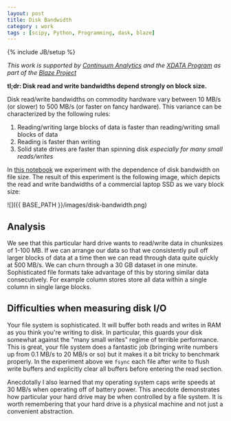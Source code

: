 ```yaml
---
layout: post
title: Disk Bandwidth
category : work
tags : [scipy, Python, Programming, dask, blaze]
---
```

{% include JB/setup %}

*This work is supported by [Continuum Analytics](http://continuum.io)
and the [XDATA Program](http://www.darpa.mil/program/XDATA)
as part of the [Blaze Project](http://blaze.pydata.org)*

**tl;dr: Disk read and write bandwidths depend strongly on block size.**

Disk read/write bandwidths on commodity hardware vary between 10 MB/s (or
slower) to 500 MB/s (or faster on fancy hardware).  This variance can be
characterized by the following rules:

1.  Reading/writing large blocks of data is faster than
    reading/writing small blocks of data
2.  Reading is faster than writing
3.  Solid state drives are faster than spinning disk *especially for
    many small reads/writes*

In [this notebook](https://gist.github.com/07bb67d99dc5d15341f9) we experiment
with the dependence of disk bandwidth on file size.  The result of this
experiment is the following image, which depicts the read and write bandwidths
of a commercial laptop SSD as we vary block size:

![]({{ BASE_PATH }}/images/disk-bandwidth.png)


Analysis
--------

We see that this particular hard drive wants to read/write data in chunksizes
of 1-100 MB.  If we can arrange our data so that we consistently pull off
larger blocks of data at a time then we can read through data quite quickly
at 500 MB/s.  We can churn through a 30 GB dataset in one minute.
Sophisticated file formats take advantage of this by storing similar data
consecutively.  For example column stores store all data within a single column
in single large blocks.


Difficulties when measuring disk I/O
------------------------------------

Your file system is sophisticated.  It will buffer both reads and writes in RAM
as you think you're writing to disk.  In particular, this guards your disk
somewhat against the "many small writes" regime of terrible performance.  This
is great, your file system does a fantastic job (bringing write numbers up from
0.1 MB/s to 20 MB/s or so) but it makes it a bit tricky to benchmark properly.
In the experiment above we `fsync` each file after write to flush write buffers
and explicitly clear all buffers before entering the read section.

Anecdotally I also learned that my operating system caps write speeds at 30
MB/s when operating off of battery power.  This anecdote demonstrates how
particular your hard drive may be when controlled by a file system.  It is worth
remembering that your hard drive is a physical machine and not just a
convenient abstraction.
